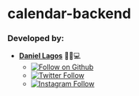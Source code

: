 # calendar-backend


### Developed by: 

- **[Daniel Lagos](https://github.com/Daniel-Lagos01)** 🧑🏻💻
    - [![Follow on Github](https://img.shields.io/github/followers/daniel-lagos01.svg?style=social&label=Follow)](https://github.com/Daniel-Lagos01)
    - [![Twitter Follow](https://img.shields.io/twitter/follow/Daniel_Lagos01.svg?style=social)](https://twitter.com/Daniel_Lagos01) 
    - [![Instagram Follow](https://img.shields.io/static/v1?label=Follow&message=Instagram&color=blue&logo=instagram)](https://www.instagram.com/daniel_lagos01/) 
